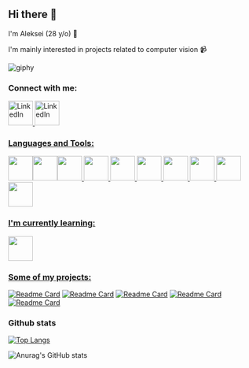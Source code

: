## Hi there 👋

I'm Aleksei (28 y/o) :monocle_face:

I'm mainly interested in projects related to computer vision :video_camera:  

![giphy](https://user-images.githubusercontent.com/98227548/199694244-9d9ae381-92ee-47db-b8e5-fcf032623250.gif)


### Connect with me:

<a href="https://www.linkedin.com/in/alekseiartamonov/">
         <img alt="LinkedIn" src="https://cdn.jsdelivr.net/gh/devicons/devicon/icons/linkedin/linkedin-original.svg"
         width="50px">
 <a href="https://t.me/Lefanatedememes">
         <img alt="LinkedIn" src="https://user-images.githubusercontent.com/98227548/199738822-0572caaa-8083-478b-884e-1006b52e8ecb.svg"
         width="50px">


### Languages and Tools:
<img width="50px" src="https://cdn.jsdelivr.net/gh/devicons/devicon/icons/python/python-original.svg" /><img width="50px" src="https://cdn.jsdelivr.net/gh/devicons/devicon/icons/opencv/opencv-original.svg" /><img width="50px" src="https://cdn.jsdelivr.net/gh/devicons/devicon/icons/pytorch/pytorch-original.svg" />
<img width="50px" src="https://cdn.jsdelivr.net/gh/devicons/devicon/icons/numpy/numpy-original.svg" />
<img width="50px" src="https://cdn.jsdelivr.net/gh/devicons/devicon/icons/jupyter/jupyter-original-wordmark.svg" />
<img width="50px" src="https://cdn.jsdelivr.net/gh/devicons/devicon/icons/pycharm/pycharm-original-wordmark.svg" />
<img width="50px" src="https://cdn.jsdelivr.net/gh/devicons/devicon/icons/qt/qt-original.svg" />
<img width="50px" src="https://cdn.jsdelivr.net/gh/devicons/devicon/icons/pandas/pandas-original.svg" />
<img width="50px" src="https://cdn.jsdelivr.net/gh/devicons/devicon/icons/anaconda/anaconda-original.svg" />
<img width="50px" src="https://cdn.jsdelivr.net/gh/devicons/devicon/icons/github/github-original.svg" />  
### I'm currently learning:
<img width="50px" src="https://cdn.jsdelivr.net/gh/devicons/devicon/icons/cplusplus/cplusplus-original.svg" />

### Some of my projects:
[![Readme Card](https://github-readme-stats.vercel.app/api/pin/?username=viva-fidel&repo=is-it-a-pug)](https://github.com/Viva-Fidel/is-it-a-pug)
[![Readme Card](https://github-readme-stats.vercel.app/api/pin/?username=viva-fidel&repo=plaNet)](]https://github.com/Viva-Fidel/plaNet)
[![Readme Card](https://github-readme-stats.vercel.app/api/pin/?username=viva-fidel&repo=Yolov7-with-pytorch-weights)](]https://github.com/Viva-Fidel/Yolov7-with-pytorch-weights)
[![Readme Card](https://github-readme-stats.vercel.app/api/pin/?username=viva-fidel&repo=ai-vms)](]https://github.com/Viva-Fidel/ai-vms)
[![Readme Card](https://github-readme-stats.vercel.app/api/pin/?username=viva-fidel&repo=RoadNet)](]https://github.com/Viva-Fidel/RoadNet)

### Github stats
[![Top Langs](https://github-readme-stats.vercel.app/api/top-langs/?username=viva-fidel&layout=compact)](https://github.com/viva-fidel/github-readme-stats)  
  
![Anurag's GitHub stats](https://github-readme-stats.vercel.app/api?username=viva-fidel&show_icons=true&theme=radical)  
